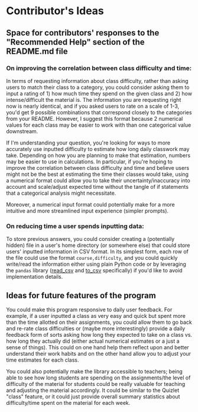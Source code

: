 # Contributor's Ideas
## Space for contributors' responses to the "Recommended Help" section of the README.md file 

### On improving the correlation between class difficulty and time: 
In terms of requesting information about class difficulty, rather than asking users to match their class to a category, you could consider asking them to input a rating of 1) how much time they spend on the given class and 2) how intense/difficult the material is. The information you are requesting right now is nearly identical, and if you asked users to rate on a scale of 1-3, you'd get 9 possible combinations that correspond closely to the categories from your README. However, I suggest this format because 2 numerical values for each class may be easier to work with than one categorical value downstream. 

If I'm understanding your question, you're looking for ways to more accurately use inputted difficulty to estimate how long daily classwork may take. Depending on how you are planning to make that estimation, numbers may be easier to use in calculations. In particular, if you're hoping to improve the correlation between class difficulty and time and believe users might not be the best at estimating the time their classes would take, using a numerical format could allow you to take their uncertainty/inaccuracy into account and scale/adjust expected time without the tangle of if statements that a categorical analysis might necessitate.

Moreover, a numerical input format could potentially make for a more intuitive and more streamlined input experience (simpler prompts).

### On reducing time a user spends inputting data:
To store previous answers, you could consider creating a (potentially hidden) file in a user's home directory (or somewhere else) that could store users' inputted information in CSV format. In its simplest form, each row of the file could use the format `course,difficulty`, and you could quickly write/read the information either using plain Python code or by leveraging the `pandas` library ([read_csv](https://pandas.pydata.org/pandas-docs/stable/reference/api/pandas.read_csv.html) and [to_csv](https://pandas.pydata.org/pandas-docs/stable/reference/api/pandas.DataFrame.to_csv.html) specifically) if you'd like to avoid implementation details.


## Ideas for future features of the program 
You could make this program responsive to daily user feedback. For example, if a user inputted a class as very easy and quick but spent more than the time allotted on their assignments, you could allow them to go back and re-rate class difficulties or (maybe more interestingly) provide a daily feedback form of sorts asking how long they expected to take on a class vs. how long they actually did (either actual numerical estimates or a just a sense of things). This could on one hand help them reflect upon and better understand their work habits and on the other hand allow you to adjust your time estimates for each class.

You could also potentially make the library accessible to teachers; being able to see how long students are spending on the assignments/the level of difficulty of the material for students could be really valuable for teaching and adjusting the material accordingly. It could be similar to the Quizlet "class" feature, or it could just provide overall summary statistics about difficulty/time spent on the material for each week.
